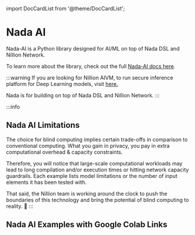 import DocCardList from '@theme/DocCardList';

# Nada AI

Nada-AI is a Python library designed for AI/ML on top of Nada DSL and Nillion Network.

To learn more about the library, check out the full [Nada-AI docs here](/nada-ai-introduction).

:::warning
If you are looking for Nillion AIVM, to run secure inference platform for Deep Learning models, visit [here.](../aivm.md)

Nada is for building on top of Nada DSL and Nillion Network.
:::

:::info

## Nada AI Limitations

The choice for blind computing implies certain trade-offs in comparison to conventional computing. What you gain in privacy, you pay in extra computational overhead & capacity constraints.

Therefore, you will notice that large-scale computational workloads may lead to long compilation and/or execution times or hitting network capacity guardrails. Each example lists model limitations or the number of input elements it has been tested with.

That said, the Nillion team is working around the clock to push the boundaries of this technology and bring the potential of blind computing to reality. 🚀
:::

## Nada AI Examples with Google Colab Links

<DocCardList/>
